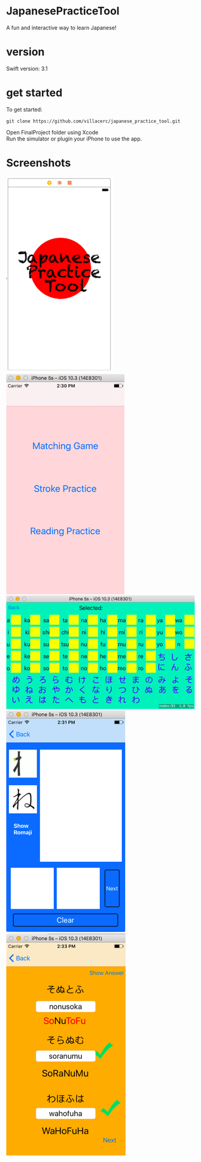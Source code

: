 # JapanesePracticeTool

A fun and interactive way to learn Japanese!

# version
Swift version: 3.1

# get started
To get started:

```
git clone https://github.com/villacerc/japanese_practice_tool.git
```

Open FinalProject folder using Xcode  
Run the simulator or plugin your iPhone to use the app.

# Screenshots
![splash](/screenshots/splash.png?raw=true "Splash Screen")
![splash](/screenshots/landing.png?raw=true "Landing Screen")
![splash](/screenshots/matching.png?raw=true "Matching Screen")
![splash](/screenshots/stroke.png?raw=true "Stroke Screen")
![splash](/screenshots/reading.png?raw=true "Reading Screen")

